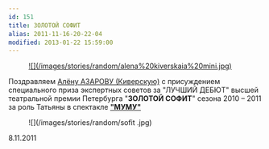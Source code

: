 ```yaml
---
id: 151
title: ЗОЛОТОЙ СОФИТ
alias: 2011-11-16-20-22-04
modified: 2013-01-22 15:59:00
---
```


<figure><a href="86-alena-azarova.html">
![](/images/stories/random/alena%20kiverskaia%20mini.jpg)
</a></figure>

Поздравляем [Алёну АЗАРОВУ (Киверскую)](86-alena-kiverskaia.html) с присуждением специального приза экспертных советов за "ЛУЧШИЙ ДЕБЮТ" высшей театральной премии Петербурга "**ЗОЛОТОЙ СОФИТ**" сезона 2010 – 2011 за роль Татьяны в спектакле **["МУМУ"](46-mumu.html)**

<figure>
![](/images/stories/random/sofit .jpg)
</figure>

8.11.2011

